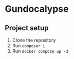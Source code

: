 # Gundocalypse

## Project setup

1. Clone the repository
2. Run `composer i`
3. Run `docker compose up -d`